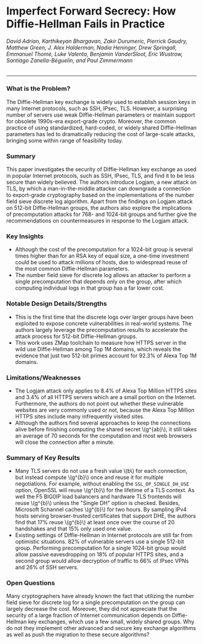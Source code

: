 Imperfect Forward Secrecy: How Diffie-Hellman Fails in Practice
===

###### David Adrian, Karthikeyan Bhargavan, Zakir Durumeric, Pierrick Gaudry, Matthew Green, J. Alex Halderman, Nadia Heninger, Drew Springall, Emmanuel Thomé, Luke Valenta, Benjamin VanderSloot, Eric Wustrow, Santiago Zanella-Béguelin, and Paul Zimmermann

---

### What is the Problem?

The Diffie-Hellman key exchange is widely used to establish session keys in many Internet protocols, such as SSH, IPsec, TLS. However, a surprising number of servers use weak Diffie-Hellman parameters or maintain support for obsolete 1990s-era export-grade crypto. Moreover, the common practice of using standardized, hard-coded, or widely shared Diffie-Hellman parameters has led to dramatically reducing the cost of large-scale attacks, bringing some within range of feasibility today.

### Summary

This paper investigates the security of Diffie-Hellman key exchange as used in popular Internet protocols, such as SSH, IPsec, TLS, and find it to be less secure than widely believed. The authors introduce Logjam, a new attack on TLS, by which a man-in-the-middle attacker can downgrade a connection to export-grade cryptography based on the implementations of the number field sieve discrete log algorithm. Apart from the findings on Logjam attack on 512-bit Diffie-Hellman groups, the authors also explore the implications of precomputation attacks for 768- and 1024-bit groups and further give the recommendations on countermeasures in response to the Logjam attack.

### Key Insights

- Although the cost of the precomputation for a 1024-bit group is several times higher than for an RSA key of equal size, a one-time investment could be used to attack millions of hosts, due to widespread reuse of the most common Diffie-Hellman parameters.
- The number field sieve for discrete log allows an attacker to perform a single precomputation that depends only on the group, after which computing individual logs in that group has a far lower cost.

### Notable Design Details/Strengths

- This is the first time that the discrete logs over larger groups have been exploited to expose concrete vulnerabilities in real-world systems. The authors largely leverage the precomputation results to accelerate the attack process for 512-bit Diffie-Hellman groups.
- This work uses ZMap toolchain to measure how HTTPS server in the wild use Diffie-Hellman among Top 1M domains, which reveals the evidence that just two 512-bit primes account for 92.3% of Alexa Top 1M domains.

### Limitations/Weaknesses

- The Logjam attack only applies to 8.4% of Alexa Top Million HTTPS sites and 3.4% of all HTTPS servers which are a small portion on the Internet. Furthermore, the authors do not point out whether these vulnerable websites are very commonly used or not, because the Alexa Top Million HTTPS sites include many infrequently visited sites.
- Although the authors find several approaches to keep the connections alive before finishing computing the shared secret \\(g^{ab}\\), it still takes an average of 70 seconds for the computation and most web browsers will close the connection after a minute.

### Summary of Key Results

- Many TLS servers do not use a fresh value \\(b\\) for each connection, but instead compute \\(g^{b}\\) once and reuse it for multiple negotiations. For example, without enabling the `SSL_OP_SINGLE_DH_USE` option, OpenSSL will reuse \\(g^{b}\\) for the lifetime of a TLS context. As well the F5 BIG0IP load balancers and hardware TLS frontends will reuse \\(g^{b}\\) unless the "Single DH" option is checked. Besides, Microsoft Schannel caches \\(g^{b}\\) for two hours. By sampling IPv4 hosts serving browser-trusted certificates that support DHE, the authors find that 17% reuse \\(g^{b}\\) at least once over the course of 20 handshakes and that 15% only used one value.
- Existing settings of Diffie-Hellman in Internet protocols are still far from optimistic situations. 82% of vulnerable servers use a single 512-bit group. Performing precomputation for a single 1024-bit group would allow passive eavesdropping on 18% of popular HTTPS sites, and a second group would allow decryption of traffic to 66% of IPsec VPNs and 26% of SSH servers.

### Open Questions

Many cryptographers have already known the fact that utilizing the number field sieve for discrete log for a single precomputation on the group can largely decrease the cost. Moreover, they did not appreciate that the security of a large fraction of Internet communication depends on Diffie-Hellman key exchanges, which use a few small, widely shared groups. Why do not they implement other advanced and secure key exchange algorithms as well as push the migration to these secure algorithms?
